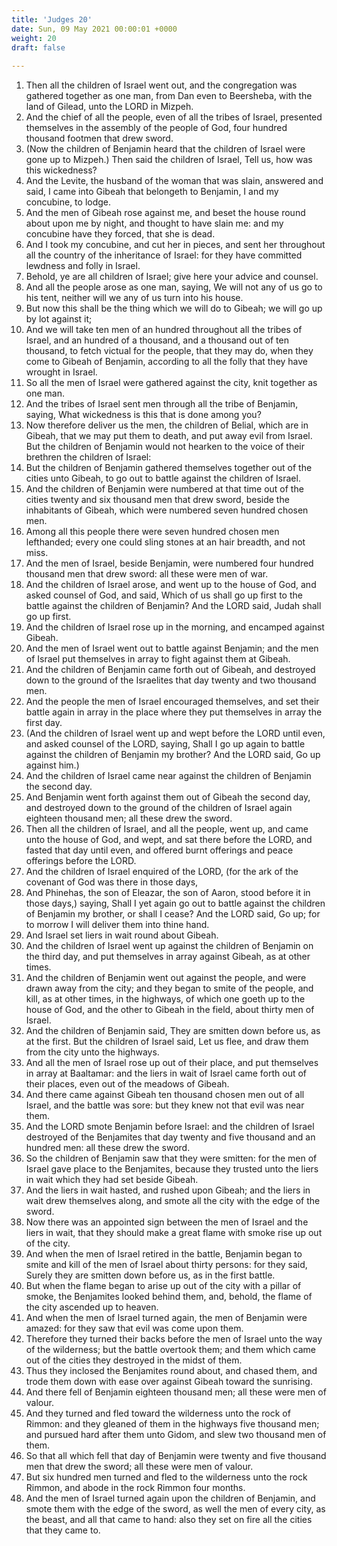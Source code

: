```yaml
---
title: 'Judges 20'
date: Sun, 09 May 2021 00:00:01 +0000
weight: 20
draft: false
  
---
```


1. Then all the children of Israel went out, and the congregation was gathered together as one man, from Dan even to Beersheba, with the land of Gilead, unto the LORD in Mizpeh.
2. And the chief of all the people, even of all the tribes of Israel, presented themselves in the assembly of the people of God, four hundred thousand footmen that drew sword.
3. (Now the children of Benjamin heard that the children of Israel were gone up to Mizpeh.) Then said the children of Israel, Tell us, how was this wickedness?
4. And the Levite, the husband of the woman that was slain, answered and said, I came into Gibeah that belongeth to Benjamin, I and my concubine, to lodge.
5. And the men of Gibeah rose against me, and beset the house round about upon me by night, and thought to have slain me: and my concubine have they forced, that she is dead.
6. And I took my concubine, and cut her in pieces, and sent her throughout all the country of the inheritance of Israel: for they have committed lewdness and folly in Israel.
7. Behold, ye are all children of Israel; give here your advice and counsel.
8. And all the people arose as one man, saying, We will not any of us go to his tent, neither will we any of us turn into his house.
9. But now this shall be the thing which we will do to Gibeah; we will go up by lot against it;
10. And we will take ten men of an hundred throughout all the tribes of Israel, and an hundred of a thousand, and a thousand out of ten thousand, to fetch victual for the people, that they may do, when they come to Gibeah of Benjamin, according to all the folly that they have wrought in Israel.
11. So all the men of Israel were gathered against the city, knit together as one man.
12. And the tribes of Israel sent men through all the tribe of Benjamin, saying, What wickedness is this that is done among you?
13. Now therefore deliver us the men, the children of Belial, which are in Gibeah, that we may put them to death, and put away evil from Israel. But the children of Benjamin would not hearken to the voice of their brethren the children of Israel:
14. But the children of Benjamin gathered themselves together out of the cities unto Gibeah, to go out to battle against the children of Israel.
15. And the children of Benjamin were numbered at that time out of the cities twenty and six thousand men that drew sword, beside the inhabitants of Gibeah, which were numbered seven hundred chosen men.
16. Among all this people there were seven hundred chosen men lefthanded; every one could sling stones at an hair breadth, and not miss.
17. And the men of Israel, beside Benjamin, were numbered four hundred thousand men that drew sword: all these were men of war.
18. And the children of Israel arose, and went up to the house of God, and asked counsel of God, and said, Which of us shall go up first to the battle against the children of Benjamin? And the LORD said, Judah shall go up first.
19. And the children of Israel rose up in the morning, and encamped against Gibeah.
20. And the men of Israel went out to battle against Benjamin; and the men of Israel put themselves in array to fight against them at Gibeah.
21. And the children of Benjamin came forth out of Gibeah, and destroyed down to the ground of the Israelites that day twenty and two thousand men.
22. And the people the men of Israel encouraged themselves, and set their battle again in array in the place where they put themselves in array the first day.
23. (And the children of Israel went up and wept before the LORD until even, and asked counsel of the LORD, saying, Shall I go up again to battle against the children of Benjamin my brother? And the LORD said, Go up against him.)
24. And the children of Israel came near against the children of Benjamin the second day.
25. And Benjamin went forth against them out of Gibeah the second day, and destroyed down to the ground of the children of Israel again eighteen thousand men; all these drew the sword.
26. Then all the children of Israel, and all the people, went up, and came unto the house of God, and wept, and sat there before the LORD, and fasted that day until even, and offered burnt offerings and peace offerings before the LORD.
27. And the children of Israel enquired of the LORD, (for the ark of the covenant of God was there in those days,
28. And Phinehas, the son of Eleazar, the son of Aaron, stood before it in those days,) saying, Shall I yet again go out to battle against the children of Benjamin my brother, or shall I cease? And the LORD said, Go up; for to morrow I will deliver them into thine hand.
29. And Israel set liers in wait round about Gibeah.
30. And the children of Israel went up against the children of Benjamin on the third day, and put themselves in array against Gibeah, as at other times.
31. And the children of Benjamin went out against the people, and were drawn away from the city; and they began to smite of the people, and kill, as at other times, in the highways, of which one goeth up to the house of God, and the other to Gibeah in the field, about thirty men of Israel.
32. And the children of Benjamin said, They are smitten down before us, as at the first. But the children of Israel said, Let us flee, and draw them from the city unto the highways.
33. And all the men of Israel rose up out of their place, and put themselves in array at Baaltamar: and the liers in wait of Israel came forth out of their places, even out of the meadows of Gibeah.
34. And there came against Gibeah ten thousand chosen men out of all Israel, and the battle was sore: but they knew not that evil was near them.
35. And the LORD smote Benjamin before Israel: and the children of Israel destroyed of the Benjamites that day twenty and five thousand and an hundred men: all these drew the sword.
36. So the children of Benjamin saw that they were smitten: for the men of Israel gave place to the Benjamites, because they trusted unto the liers in wait which they had set beside Gibeah.
37. And the liers in wait hasted, and rushed upon Gibeah; and the liers in wait drew themselves along, and smote all the city with the edge of the sword.
38. Now there was an appointed sign between the men of Israel and the liers in wait, that they should make a great flame with smoke rise up out of the city.
39. And when the men of Israel retired in the battle, Benjamin began to smite and kill of the men of Israel about thirty persons: for they said, Surely they are smitten down before us, as in the first battle.
40. But when the flame began to arise up out of the city with a pillar of smoke, the Benjamites looked behind them, and, behold, the flame of the city ascended up to heaven.
41. And when the men of Israel turned again, the men of Benjamin were amazed: for they saw that evil was come upon them.
42. Therefore they turned their backs before the men of Israel unto the way of the wilderness; but the battle overtook them; and them which came out of the cities they destroyed in the midst of them.
43. Thus they inclosed the Benjamites round about, and chased them, and trode them down with ease over against Gibeah toward the sunrising.
44. And there fell of Benjamin eighteen thousand men; all these were men of valour.
45. And they turned and fled toward the wilderness unto the rock of Rimmon: and they gleaned of them in the highways five thousand men; and pursued hard after them unto Gidom, and slew two thousand men of them.
46. So that all which fell that day of Benjamin were twenty and five thousand men that drew the sword; all these were men of valour.
47. But six hundred men turned and fled to the wilderness unto the rock Rimmon, and abode in the rock Rimmon four months.
48. And the men of Israel turned again upon the children of Benjamin, and smote them with the edge of the sword, as well the men of every city, as the beast, and all that came to hand: also they set on fire all the cities that they came to.
